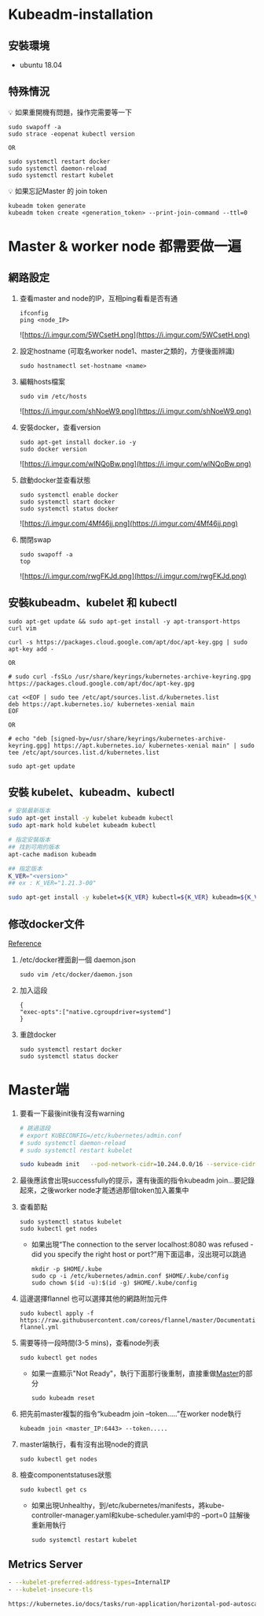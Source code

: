 # Kubeadm-installation

## 安裝環境
- ubuntu 18.04

## 特殊情況

💡 如果重開機有問題，操作完需要等一下

```
sudo swapoff -a
sudo strace -eopenat kubectl version

OR

sudo systemctl restart docker
sudo systemctl daemon-reload
sudo systemctl restart kubelet
```


💡 如果忘記Master 的 join token

```
kubeadm token generate
kubeadm token create <generation_token> --print-join-command --ttl=0
```


# Master & worker node 都需要做一遍

## 網路設定

1. 查看master and node的IP，互相ping看看是否有通
    
    ```
    ifconfig
    ping <node_IP>
    ```
    
    ![https://i.imgur.com/5WCsetH.png](https://i.imgur.com/5WCsetH.png)
    
2. 設定hostname (可取名worker node1、master之類的，方便後面辨識)
    
    ```
    sudo hostnamectl set-hostname <name>
    ```
    
3. 編輯hosts檔案
    
    ```
    sudo vim /etc/hosts
    ```
    
    ![https://i.imgur.com/shNoeW9.png](https://i.imgur.com/shNoeW9.png)
    
4. 安裝docker，查看version
    
    ```
    sudo apt-get install docker.io -y
    sudo docker version
    ```
    
    ![https://i.imgur.com/wlNQoBw.png](https://i.imgur.com/wlNQoBw.png)
    
5. 啟動docker並查看狀態
    
    ```
    sudo systemctl enable docker
    sudo systemctl start docker
    sudo systemctl status docker
    ```
    
    ![https://i.imgur.com/4Mf46jj.png](https://i.imgur.com/4Mf46jj.png)
    
6. 關閉swap
    
    ```
    sudo swapoff -a
    top
    ```
    
    ![https://i.imgur.com/rwgFKJd.png](https://i.imgur.com/rwgFKJd.png)
    

## 安裝kubeadm、kubelet 和 kubectl

```
sudo apt-get update && sudo apt-get install -y apt-transport-https curl vim
```

```docker
curl -s https://packages.cloud.google.com/apt/doc/apt-key.gpg | sudo apt-key add -

OR

# sudo curl -fsSLo /usr/share/keyrings/kubernetes-archive-keyring.gpg https://packages.cloud.google.com/apt/doc/apt-key.gpg
```

```docker
cat <<EOF | sudo tee /etc/apt/sources.list.d/kubernetes.list
deb https://apt.kubernetes.io/ kubernetes-xenial main
EOF

OR

# echo "deb [signed-by=/usr/share/keyrings/kubernetes-archive-keyring.gpg] https://apt.kubernetes.io/ kubernetes-xenial main" | sudo tee /etc/apt/sources.list.d/kubernetes.list
```

```docker
sudo apt-get update
```

## 安裝 kubelet、kubeadm、kubectl

```sh
# 安裝最新版本
sudo apt-get install -y kubelet kubeadm kubectl
sudo apt-mark hold kubelet kubeadm kubectl

# 指定安裝版本
## 找到可用的版本 
apt-cache madison kubeadm

## 指定版本
K_VER="<version>"
## ex : K_VER="1.21.3-00"

sudo apt-get install -y kubelet=${K_VER} kubectl=${K_VER} kubeadm=${K_VER}
```


## 修改docker文件

[Reference](https://blog.csdn.net/M82_A1/article/details/97626309)

1. /etc/docker裡面創一個 daemon.json
    ```
    sudo vim /etc/docker/daemon.json
    ```

2. 加入這段
    ```
    {
    "exec-opts":["native.cgroupdriver=systemd"]
    }
    ```

3. 重啟docker
    ```
    sudo systemctl restart docker
    sudo systemctl status docker
    ```

</aside>

# Master端

1. 要看一下最後init後有沒有warning
    ```sh
    # 跳過這段
    # export KUBECONFIG=/etc/kubernetes/admin.conf
    # sudo systemctl daemon-reload
    # sudo systemctl restart kubelet

    sudo kubeadm init   --pod-network-cidr=10.244.0.0/16 --service-cidr=10.245.0.0/16 --apiserver-advertise-address=<master_IP>
    ```

2. 最後應該會出現successfully的提示，還有後面的指令kubeadm join…要記錄起來，之後worker node才能透過那個token加入叢集中

3. 查看節點
    ```
    sudo systemctl status kubelet
    sudo kubectl get nodes
    ```

    - 如果出現“The connection to the server localhost:8080 was refused - did you specify the right host or port?”用下面這串，沒出現可以跳過

        ```
        mkdir -p $HOME/.kube
        sudo cp -i /etc/kubernetes/admin.conf $HOME/.kube/config
        sudo chown $(id -u):$(id -g) $HOME/.kube/config
        ```

4. 這邊選擇flannel 也可以選擇其他的網路附加元件

    ```
    sudo kubectl apply -f https://raw.githubusercontent.com/coreos/flannel/master/Documentation/kube-flannel.yml
    ```

5. 需要等待一段時間(3-5 mins)，查看node列表

    ```
    sudo kubectl get nodes
    ```

    - 如果一直顯示"Not Ready"，執行下面那行後重制，直接重做[Master](https://github.com/z416352/Kubeadm-installation#master端)的部分

        ```
        sudo kubeadm reset
        ```

6. 把先前master複製的指令“kubeadm join  –token…..”在worker node執行

    ```
    kubeadm join <master_IP:6443> --token.....
    ```

7. master端執行，看有沒有出現node的資訊

    ```
    sudo kubectl get nodes
    ```

8. 檢查componentstatuses狀態

    ```
    sudo kubectl get cs
    ```

    - 如果出現Unhealthy，到/etc/kubernetes/manifests，將kube-controller-manager.yaml和kube-scheduler.yaml中的 –port=0 註解後重新用執行

        ```
        sudo systemctl restart kubelet
        ```

## Metrics Server

```bash
- --kubelet-preferred-address-types=InternalIP
- --kubelet-insecure-tls

https://kubernetes.io/docs/tasks/run-application/horizontal-pod-autoscale-walkthrough/
```